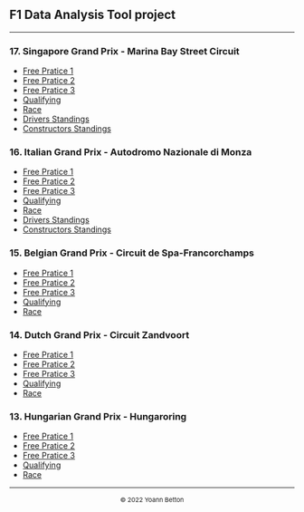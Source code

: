 ## F1 Data Analysis Tool project

---

### 17. Singapore Grand Prix - Marina Bay Street Circuit

  - [Free Pratice 1](/page/FP1/2022-10-02_Singapore_Grand_Prix)
  - [Free Pratice 2](/page/FP2/2022-10-02_Singapore_Grand_Prix)
  - [Free Pratice 3](/page/FP3/2022-10-02_Singapore_Grand_Prix)
  - [Qualifying](/page/Qualifying/2022-10-02_Singapore_Grand_Prix) 
  - [Race](/page/Race/2022-10-02_Singapore_Grand_Prix)
  - [Drivers Standings](/page/standings/drivers/2022-10-02_Singapore_Grand_Prix)
  - [Constructors Standings](/page/standings/constructors/2022-10-02_Singapore_Grand_Prix)

### 16. Italian Grand Prix - Autodromo Nazionale di Monza

  - [Free Pratice 1](/page/FP1/2022-09-11_Italian_Grand_Prix)  
  - [Free Pratice 2](/page/FP2/2022-09-11_Italian_Grand_Prix) 
  - [Free Pratice 3](/page/FP3/2022-09-11_Italian_Grand_Prix)
  - [Qualifying](/page/Qualifying/2022-09-11_Italian_Grand_Prix) 
  - [Race](/page/Race/2022-09-11_Italian_Grand_Prix)
  - [Drivers Standings](/page/standings/drivers/2022-09-11_Italian_Grand_Prix)
  - [Constructors Standings](/page/standings/constructors/2022-09-11_Italian_Grand_Prix)

### 15. Belgian Grand Prix - Circuit de Spa-Francorchamps

  - [Free Pratice 1](/page/FP1/2022-08-28_Belgian_Grand_Prix)  
  - [Free Pratice 2](/page/FP2/2022-08-28_Belgian_Grand_Prix)
  - [Free Pratice 3](/page/FP3/2022-08-28_Belgian_Grand_Prix)
  - [Qualifying](/page/Qualifying/2022-08-28_Belgian_Grand_Prix) 
  - [Race](/page/Race/2022-08-28_Belgian_Grand_Prix)

### 14. Dutch Grand Prix - Circuit Zandvoort

  - [Free Pratice 1]()  
  - [Free Pratice 2]() 
  - [Free Pratice 3]()
  - [Qualifying]() 
  - [Race]()

### 13. Hungarian Grand Prix - Hungaroring

  - [Free Pratice 1]()  
  - [Free Pratice 2]() 
  - [Free Pratice 3]()
  - [Qualifying]() 
  - [Race]()


---

<div style="text-align: center">
  <p style="font-size:11px">&copy; 2022 Yoann Betton</p>
</div>

<!-- ---

<p style="font-size:11px">Page generated from <a href="https://github.com/yoannbtn/yoannbtn.github.io">github.com/yoannbtn</a>.</p> -->